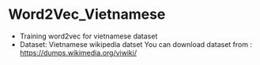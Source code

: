 # Word2Vec_Vietnamese

- Training word2vec for vietnamese dataset
- Dataset: Vietnamese wikipedia datset
You can download dataset from : https://dumps.wikimedia.org/viwiki/
